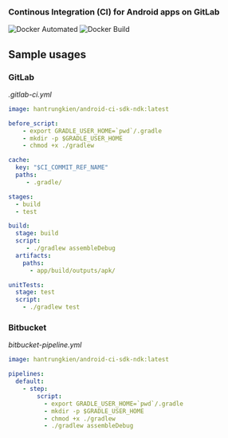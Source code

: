 ### Continous Integration (CI) for Android apps on GitLab

![Docker Automated](https://img.shields.io/docker/automated/Null45/android-ci-sdk-ndk.svg)
![Docker Build](https://img.shields.io/docker/cloud/build/Null45/android-ci-sdk-ndk.svg)

## Sample usages
### GitLab
*.gitlab-ci.yml*

```yml
image: hantrungkien/android-ci-sdk-ndk:latest

before_script:
    - export GRADLE_USER_HOME=`pwd`/.gradle
    - mkdir -p $GRADLE_USER_HOME
    - chmod +x ./gradlew

cache:
  key: "$CI_COMMIT_REF_NAME"
  paths:
     - .gradle/

stages:
  - build
  - test

build:
  stage: build
  script:
     - ./gradlew assembleDebug
  artifacts:
    paths:
      - app/build/outputs/apk/

unitTests:
  stage: test
  script:
    - ./gradlew test
```

### Bitbucket
*bitbucket-pipeline.yml*

```yml
image: hantrungkien/android-ci-sdk-ndk:latest

pipelines:
  default:
    - step:
        script:
          - export GRADLE_USER_HOME=`pwd`/.gradle
          - mkdir -p $GRADLE_USER_HOME
          - chmod +x ./gradlew
          - ./gradlew assembleDebug
```
